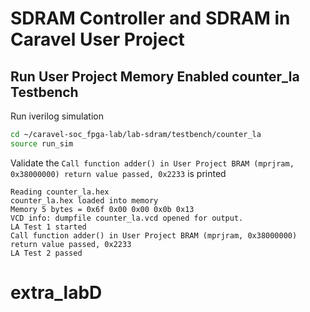 # SDRAM Controller and SDRAM in Caravel User Project
## Run User Project Memory Enabled counter_la Testbench
Run iverilog simulation
```sh
cd ~/caravel-soc_fpga-lab/lab-sdram/testbench/counter_la
source run_sim
```

Validate the `Call function adder() in User Project BRAM (mprjram, 0x38000000) return value passed, 0x2233` is printed
```
Reading counter_la.hex
counter_la.hex loaded into memory
Memory 5 bytes = 0x6f 0x00 0x00 0x0b 0x13
VCD info: dumpfile counter_la.vcd opened for output.
LA Test 1 started
Call function adder() in User Project BRAM (mprjram, 0x38000000) return value passed, 0x2233
LA Test 2 passed
```
# extra_labD
